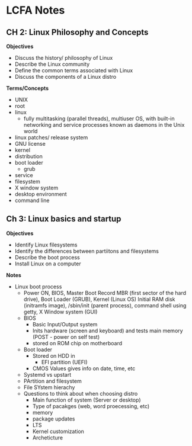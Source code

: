 # LCFA Notes

## CH 2: Linux Philosophy and Concepts

**Objectives**
* Discuss the history/ philosophy of Linux
* Describe the Linux community
* Define the common terms associated with Linux
* Discuss the components of a Linux distro

**Terms/Concepts**
* UNIX
* root
* linux
  *  fully multitasking (parallel threads), multiuser OS, with built-in networking and service processes known as daemons in the Unix world
* linux patches/ release system
* GNU license
* kernel
* distribution
* boot loader
  * grub
* service
* filesystem
* X window system
* desktop environment
* command line

## Ch 3: Linux basics and startup

**Objectives**
* Identify Linux filesystems
* Identify the differences between partiitons and filesystems
* Describe the boot process
* Install Linux on a computer

**Notes**

* Linux boot process
  * Power ON, BIOS, Master Boot Record MBR (first sector of the hard drive), Boot Loader (GRUB), Kernel (Linux OS) Initial RAM disk (initramfs image), /sbin/init (parent process), command shell using getty, X Window system (GUI)
  * BIOS
    * Basic Input/Output system
    * Inits hardware (screen and keyboard) and tests main memory (POST - power on self test)
    * stored on ROM chip on motherboard
  * Boot loader
    * Stored on HDD in
      * EFI partition (UEFI)
    * CMOS Values gives info on date, time, etc
  * Systemd vs upstart
  * PArtition and filesystem
  * File SYstem hierachy
  * Questions to think about when choosing distro
    * Main function of system (Server or desktop)
    * Type of pacakges (web, word proecessing, etc)
    * memory
    * package updates
    * LTS
    * Kernel customization
    * Archeticture
